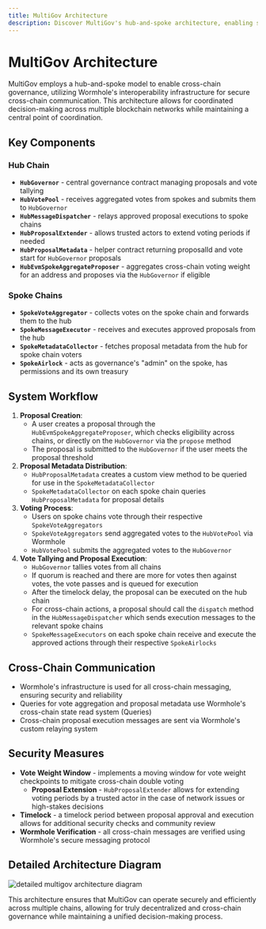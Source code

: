 ```yaml
---
title: MultiGov Architecture
description: Discover MultiGov's hub-and-spoke architecture, enabling secure cross-chain governance with Wormhole’s interoperability and decentralized coordination.
---
```


# MultiGov Architecture

MultiGov employs a hub-and-spoke model to enable cross-chain governance, utilizing Wormhole's interoperability infrastructure for secure cross-chain communication. This architecture allows for coordinated decision-making across multiple blockchain networks while maintaining a central point of coordination.

## Key Components

### **Hub Chain**
   - **`HubGovernor`** - central governance contract managing proposals and vote tallying
   - **`HubVotePool`** - receives aggregated votes from spokes and submits them to `HubGovernor`
   - **`HubMessageDispatcher`** - relays approved proposal executions to spoke chains
   - **`HubProposalExtender`** - allows trusted actors to extend voting periods if needed
   - **`HubProposalMetadata`** - helper contract returning proposalId and vote start for `HubGovernor` proposals
   - **`HubEvmSpokeAggregateProposer`** - aggregates cross-chain voting weight for an address and proposes via the `HubGovernor` if eligible

### **Spoke Chains**
   - **`SpokeVoteAggregator`** - collects votes on the spoke chain and forwards them to the hub
   - **`SpokeMessageExecutor`** - receives and executes approved proposals from the hub
   - **`SpokeMetadataCollector`** - fetches proposal metadata from the hub for spoke chain voters
   - **`SpokeAirlock`** - acts as governance's "admin" on the spoke, has permissions and its own treasury

## System Workflow

1. **Proposal Creation**:
    - A user creates a proposal through the `HubEvmSpokeAggregateProposer`, which checks eligibility across chains, or directly on the `HubGovernor` via the `propose` method
    - The proposal is submitted to the `HubGovernor` if the user meets the proposal threshold
1. **Proposal Metadata Distribution**:
    - `HubProposalMetadata` creates a custom view method to be queried for use in the `SpokeMetadataCollector`
    - `SpokeMetadataCollector` on each spoke chain queries `HubProposalMetadata` for proposal details
1. **Voting Process**:
    - Users on spoke chains vote through their respective `SpokeVoteAggregators`
    - `SpokeVoteAggregators` send aggregated votes to the `HubVotePool` via Wormhole
    - `HubVotePool` submits the aggregated votes to the `HubGovernor`
1. **Vote Tallying and Proposal Execution**:
    - `HubGovernor` tallies votes from all chains
    - If quorum is reached and there are more for votes then against votes, the vote passes and is queued for execution
    - After the timelock delay, the proposal can be executed on the hub chain
    - For cross-chain actions, a proposal should call the `dispatch` method in the `HubMessageDispatcher` which sends execution messages to the relevant spoke chains
    - `SpokeMessageExecutors` on each spoke chain receive and execute the approved actions through their respective `SpokeAirlocks`

## Cross-Chain Communication

- Wormhole's infrastructure is used for all cross-chain messaging, ensuring security and reliability
- Queries for vote aggregation and proposal metadata use Wormhole's cross-chain state read system (Queries)
- Cross-chain proposal execution messages are sent via Wormhole's custom relaying system

## Security Measures

- **Vote Weight Window** - implements a moving window for vote weight checkpoints to mitigate cross-chain double voting
    - **Proposal Extension** - `HubProposalExtender` allows for extending voting periods by a trusted actor in the case of network issues or high-stakes decisions
- **Timelock** - a timelock period between proposal approval and execution allows for additional security checks and community review
- **Wormhole Verification** - all cross-chain messages are verified using Wormhole's secure messaging protocol

## Detailed Architecture Diagram

![detailed multigov architecture diagram](/docs/images/learn/governance/multigov-detailed.webp)

This architecture ensures that MultiGov can operate securely and efficiently across multiple chains, allowing for truly decentralized and cross-chain governance while maintaining a unified decision-making process.
